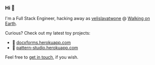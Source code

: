 ### Hi 👋

I'm a Full Stack Engineer, hacking away as [velislavatwone](https://github.com/velislavatwone) @ [Walking on Earth](https://github.com/walkingonearth).

Curious? Check out my latest toy projects:
 - 📄 [docxforms.herokuapp.com](https://docxforms.herokuapp.com)
 - 🎁 [pattern-studio.herokuapp.com](https://pattern-studio.herokuapp.com)

Feel free to [get in touch](mailto:velislav.gerov@gmail.com), if you wish.

<!--
**velislavgerov/velislavgerov** is a ✨ _special_ ✨ repository because its `README.md` (this file) appears on your GitHub profile.

Here are some ideas to get you started:

- 🔭 I’m currently working on ...
- 🌱 I’m currently learning ...
- 👯 I’m looking to collaborate on ...
- 🤔 I’m looking for help with ...
- 💬 Ask me about ...
- 📫 How to reach me: ...
- 😄 Pronouns: ...
- ⚡ Fun fact: ...
-->
